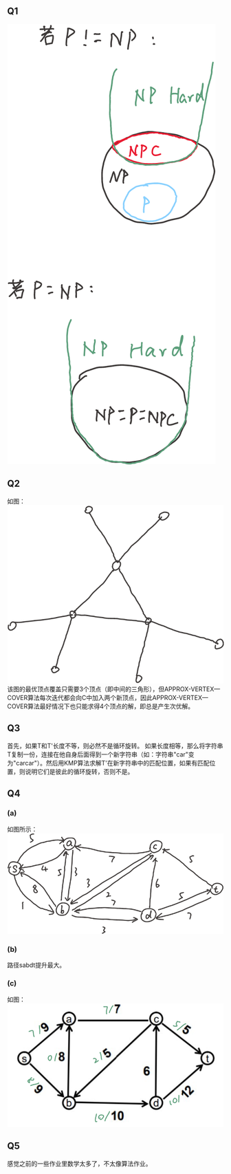 ## Q1
![Alt text](src/1703941298705-screenshot.png)

## Q2
如图：
![Alt text](src/1703941975847-screenshot.png)
该图的最优顶点覆盖只需要3个顶点（即中间的三角形），但APPROX-VERTEX—COVER算法每次迭代都会向C中加入两个新顶点，因此APPROX-VERTEX—COVER算法最好情况下也只能求得4个顶点的解，即总是产生次优解。

## Q3
首先，如果T和T'长度不等，则必然不是循环旋转。
如果长度相等，那么将字符串T复制一份，连接在他自身后面得到一个新字符串（如：字符串"car"变为"carcar"）。然后用KMP算法求解T'在新字符串中的匹配位置，如果有匹配位置，则说明它们是彼此的循环旋转，否则不是。

## Q4
### (a)
如图所示：
![Alt text](src/1703944873697-screenshot.png)
### (b)
路径sabdt提升最大。
### (c)
如图：
![Alt text](src/Screenshot_20231230_220619_com.jideos.jnotes.png)

## Q5
感觉之前的一些作业里数学太多了，不太像算法作业。